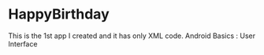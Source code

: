 # HappyBirthday
This is the 1st app I created and it has only XML code.
Android Basics : User Interface
